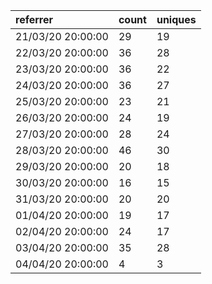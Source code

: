 | referrer          | count | uniques |
| :---------------- | :---- | :------ |
| 21/03/20 20:00:00 | 29    | 19      |
| 22/03/20 20:00:00 | 36    | 28      |
| 23/03/20 20:00:00 | 36    | 22      |
| 24/03/20 20:00:00 | 36    | 27      |
| 25/03/20 20:00:00 | 23    | 21      |
| 26/03/20 20:00:00 | 24    | 19      |
| 27/03/20 20:00:00 | 28    | 24      |
| 28/03/20 20:00:00 | 46    | 30      |
| 29/03/20 20:00:00 | 20    | 18      |
| 30/03/20 20:00:00 | 16    | 15      |
| 31/03/20 20:00:00 | 20    | 20      |
| 01/04/20 20:00:00 | 19    | 17      |
| 02/04/20 20:00:00 | 24    | 17      |
| 03/04/20 20:00:00 | 35    | 28      |
| 04/04/20 20:00:00 | 4     | 3       |